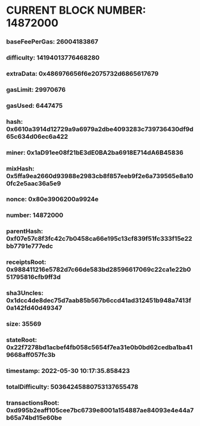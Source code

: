 # CURRENT BLOCK NUMBER: 14872000

### baseFeePerGas: 26004183867
### difficulty: 14194013776468280
### extraData: 0x486976656f6e2075732d6865617679
### gasLimit: 29970676
### gasUsed: 6447475
### hash: 0x6610a3914d12729a9a6979a2dbe4093283c739736430df9d65c634d06ec6a422
### miner: 0x1aD91ee08f21bE3dE0BA2ba6918E714dA6B45836
### mixHash: 0x5ffa9ea2660d93988e2983cb8f857eeb9f2e6a739565e8a100fc2e5aac36a5e9
### nonce: 0x80e3906200a9924e
### number: 14872000
### parentHash: 0xf07e57c8f3fc42c7b0458ca66e195c13cf839f51fc333f15e22bb7791e777edc
### receiptsRoot: 0x988411216e5782d7c66de583bd28596617069c22ca1e22b051795816cfb9ff3d
### sha3Uncles: 0x1dcc4de8dec75d7aab85b567b6ccd41ad312451b948a7413f0a142fd40d49347
### size: 35569
### stateRoot: 0x22f7278bd1acbef4fb058c5654f7ea31e0b0bd62cedba1ba419668aff057fc3b
### timestamp: 2022-05-30 10:17:35.858423
### totalDifficulty: 50364245880753137655478
### transactionsRoot: 0xd995b2eaff105cee7bc6739e8001a154887ae84093e4e44a7b65a74bd15e60be
